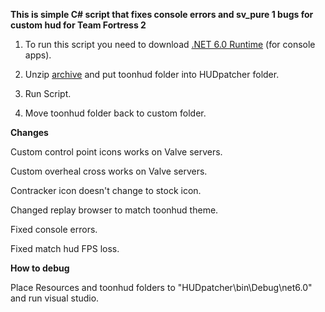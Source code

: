 **This is simple C# script that fixes console errors and sv_pure 1 bugs for custom hud for Team Fortress 2**

1. To run this script you need to download [.NET 6.0 Runtime](https://dotnet.microsoft.com/en-us/download/dotnet/6.0/runtime) (for console apps).

2. Unzip [archive](https://github.com/Maurvick/ToonHUDPatcher/releases/download/1.0.0.2/HUDpatcher.zip) and put toonhud folder into HUDpatcher folder.

3. Run Script.

4. Move toonhud folder back to custom folder.

**Changes**

Custom control point icons works on Valve servers.

Custom overheal cross works on Valve servers.

Contracker icon doesn't change to stock icon.

Changed replay browser to match toonhud theme.

Fixed console errors.

Fixed match hud FPS loss.

**How to debug**

Place Resources and toonhud folders to "HUDpatcher\bin\Debug\net6.0" and run visual studio.
